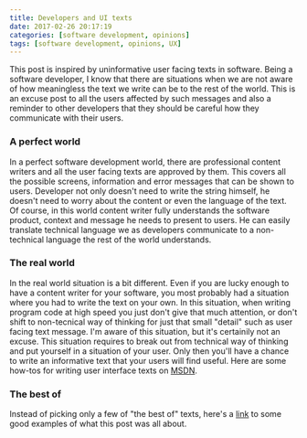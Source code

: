 ```yaml
---
title: Developers and UI texts
date: 2017-02-26 20:17:19
categories: [software development, opinions]
tags: [software development, opinions, UX]
---
```

This post is inspired by uninformative user facing texts in software. Being a software developer, I know that there are situations when we are not aware of how meaningless the text we write can be to the rest of the world. This is an excuse post to all the users affected by such messages and also a reminder to other developers that they should be careful how they communicate with their users.
<!--more-->

### A perfect world
In a perfect software development world, there are professional content writers and all the user facing texts are approved by them. This covers all the possible screens, information and error messages that can be shown to users. Developer not only doesn't need to write the string himself, he doesn't need to worry about the content or even the language of the text. Of course, in this world content writer fully understands the software product, context and message he needs to present to users. He can easily translate technical language we as developers communicate to a non-technical language the rest of the world understands.

### The real world
In the real world situation is a bit different. Even if you are lucky enough to have a content writer for your software, you most probably had a situation where you had to write the text on your own. In this situation, when writing program code at high speed you just don't give that much attention, or don't shift to non-tecnical way of thinking for just that small "detail" such as user facing text message. I'm aware of this situation, but it's certainily not an excuse. This situation requires to break out from technical way of thinking and put yourself in a situation of your user. Only then you'll have a chance to write an informative text that your users will find useful. Here are some how-tos for writing user interface texts on [MSDN](https://msdn.microsoft.com/en-us/library/dn742478.aspx).

### The best of
Instead of picking only a few of "the best of" texts, here's a [link](https://www.google.hr/search?q=uninformative+error+messages&safe=off&espv=2&biw=1229&bih=588&source=lnms&tbm=isch&sa=X&ved=0ahUKEwiT5JmhyK7SAhWJ1RQKHVCICkkQ_AUIBigB) to some good examples of what this post was all about.